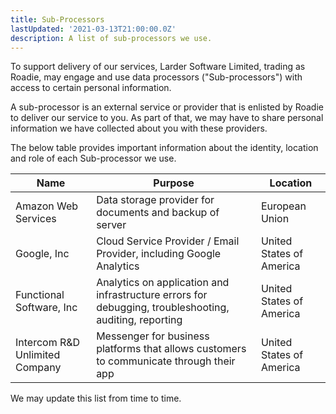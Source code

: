 ```yaml
---
title: Sub-Processors
lastUpdated: '2021-03-13T21:00:00.0Z'
description: A list of sub-processors we use.
---
```


To support delivery of our services, Larder Software Limited, trading as Roadie, may engage and use data processors ("Sub-processors") with access to certain personal information.

A sub-processor is an external service or provider that is enlisted by Roadie to deliver our service to you. As part of that, we may have to share personal information we have collected about you with these providers.

The below table provides important information about the identity, location and role of each Sub-processor we use.

| Name                     | Purpose                                                                                                | Location                 |
| ------------------------ | ------------------------------------------------------------------------------------------------------ | ------------------------ |
| Amazon Web Services      | Data storage provider for documents and backup of server                                               | European Union           |
| Google, Inc              | Cloud Service Provider / Email Provider, including Google Analytics                                    | United States of America |
| Functional Software, Inc | Analytics on application and infrastructure errors for debugging, troubleshooting, auditing, reporting | United States of America |
| Intercom R&D Unlimited Company                 | Messenger for business platforms that allows customers to communicate through their app                 | United States of America |

We may update this list from time to time.
